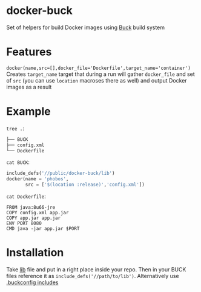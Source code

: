 # docker-buck

Set of helpers for build Docker images using [Buck](http://buckbuild.com) build system

# Features

`docker(name,src=[],docker_file='Dockerfile',target_name='container')`
Creates `target_name` target that during a run will gather `docker_file` and set of `src` (you can use `location` macroses there as well) and output Docker images as a result

# Example

`tree .`:
``` bash
├── BUCK
├── config.xml
└── Dockerfile
```

`cat BUCK`:
``` python
include_defs('//public/docker-buck/lib')
docker(name = 'phobos',
       src = ['$(location :release)','config.xml'])
```

`cat Dockerfile`:
```
FROM java:8u66-jre
COPY config.xml app.jar
COPY app.jar app.jar
ENV PORT 8080
CMD java -jar app.jar $PORT
```

# Installation

Take [lib](lib) file and put in a right place inside your repo. Then in your BUCK files reference it as `include_defs('//path/to/lib')`. Alternatively use [.buckconfig includes](https://buckbuild.com/concept/buckconfig.html#buildfile.includes)
